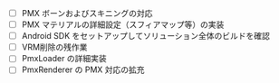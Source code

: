 - [ ] PMX ボーンおよびスキニングの対応
- [ ] PMX マテリアルの詳細設定（スフィアマップ等）の実装
- [ ] Android SDK をセットアップしてソリューション全体のビルドを確認
- [ ] VRM削除の残作業
- [ ] PmxLoader の詳細実装
- [ ] PmxRenderer の PMX 対応の拡充
